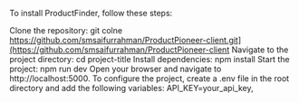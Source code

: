 To install ProductFinder, follow these steps:

Clone the repository: git colne https://github.com/smsaifurrahman/ProductPioneer-client.git](https://github.com/smsaifurrahman/ProductPioneer-client
Navigate to the project directory: cd project-title
Install dependencies: npm install
Start the project: npm run dev
Open your browser and navigate to http://localhost:5000.
To configure the project, create a .env file in the root directory and add the following variables: API_KEY=your_api_key,
